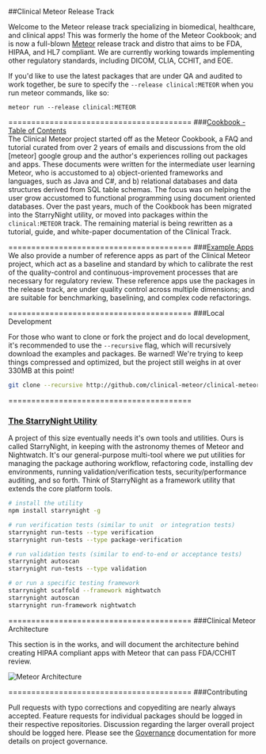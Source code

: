 ##Clinical Meteor Release Track

Welcome to the Meteor release track specializing in biomedical, healthcare, and clinical apps!  This was formerly the home of the Meteor Cookbook; and is now a full-blown [Meteor](https://github.com/meteor/meteor) release track and distro that aims to be FDA, HIPAA, and HL7 compliant.  We are currently working towards implementing other regulatory standards, including DICOM, CLIA, CCHIT, and EOE.  

If you'd like to use the latest packages that are under QA and audited to work together, be sure to specify the ``--release clinical:METEOR`` when you run meteor commands, like so:

````
meteor run --release clinical:METEOR
````

========================================
###[Cookbook - Table of Contents](https://github.com/awatson1978/meteor-cookbook/blob/master/table-of-contents.md)   
The Clinical Meteor project started off as the Meteor Cookbook, a FAQ and tutorial curated from over 2 years of emails and discussions from the old [meteor] google group and the author's experiences rolling out packages and apps.  These documents were written for the intermediate user learning Meteor, who is accustomed to a) object-oriented frameworks and languages, such as Java and C#, and b) relational databases and data structures derived from SQL table schemas.  The focus was on helping the user grow accustomed to functional programming using document oriented databases.  Over the past years, much of the Cookbook has been migrated into the StarryNight utility, or moved into packages within the ``clinical:METEOR`` track.  The remaining material is being rewritten as a tutorial, guide, and white-paper documentation of the Clinical Track.


========================================
###[Example Apps](https://github.com/awatson1978/meteor-cookbook/tree/master/examples)  
We also provide a number of reference apps as part of the Clinical Meteor project, which act as a baseline and standard by which to calibrate the rest of the quality-control and continuous-improvement processes that are necessary for regulatory review.  These reference apps use the packages in the release track, are under quality control across multiple dimensions; and are suitable for benchmarking, baselining, and complex code refactorings.  

========================================
###Local Development  

For those who want to clone or fork the project and do local development, it's recommended to use the ``--recursive`` flag, which will recursively download the examples and packages.  Be warned!  We're trying to keep things compressed and optimized, but the project still weighs in at over 330MB at this point!

````bash
git clone --recursive http://github.com/clinical-meteor/clinical-meteor ClinicalMeteor
````

========================================
### [The StarryNight Utility](http://starrynight.meteor.com/)    

A project of this size eventually needs it's own tools and utilities.  Ours is called StarryNight, in keeping with the astronomy themes of Meteor and Nightwatch.  It's our general-purpose multi-tool where we put utilities for managing the package authoring workflow, refactoring code, installing dev environments, running validation/verification tests, security/performance auditing, and so forth.  Think of StarryNight as a framework utility that extends the core platform tools.

````sh
# install the utility
npm install starrynight -g

# run verification tests (similar to unit  or integration tests)
starrynight run-tests --type verification
starrynight run-tests --type package-verification

# run validation tests (similar to end-to-end or acceptance tests)
starrynight autoscan
starrynight run-tests --type validation

# or run a specific testing framework
starrynight scaffold --framework nightwatch
starrynight autoscan
starrynight run-framework nightwatch
````

========================================
###Clinical Meteor Architecture  

This section is in the works, and will document the architecture behind creating HIPAA compliant apps with Meteor that can pass FDA/CCHIT review.  

![Meteor Architecture](https://raw.githubusercontent.com/awatson1978/meteor-cookbook/master/images/Meteor%20Architecture%20-%20Dev%20to%20Prod.jpg)  



========================================
###Contributing  

Pull requests with typo corrections and copyediting are nearly always accepted.  Feature requests for individual packages should be logged in their respective repositories.  Discussion regarding the larger overall project should be logged here.  Please see the [Governance](https://github.com/awatson1978/meteor-cookbook/blob/master/cookbook/governance.md) documentation for more details on project governance.
